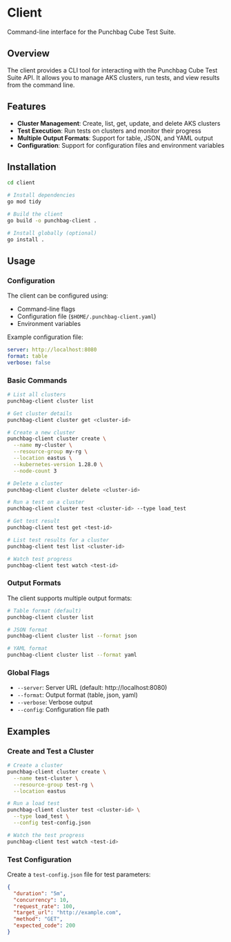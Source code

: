 # Client

Command-line interface for the Punchbag Cube Test Suite.

## Overview

The client provides a CLI tool for interacting with the Punchbag Cube Test Suite API. It allows you to manage AKS clusters, run tests, and view results from the command line.

## Features

- **Cluster Management**: Create, list, get, update, and delete AKS clusters
- **Test Execution**: Run tests on clusters and monitor their progress
- **Multiple Output Formats**: Support for table, JSON, and YAML output
- **Configuration**: Support for configuration files and environment variables

## Installation

```bash
cd client

# Install dependencies
go mod tidy

# Build the client
go build -o punchbag-client .

# Install globally (optional)
go install .
```

## Usage

### Configuration

The client can be configured using:
- Command-line flags
- Configuration file (`$HOME/.punchbag-client.yaml`)
- Environment variables

Example configuration file:
```yaml
server: http://localhost:8080
format: table
verbose: false
```

### Basic Commands

```bash
# List all clusters
punchbag-client cluster list

# Get cluster details
punchbag-client cluster get <cluster-id>

# Create a new cluster
punchbag-client cluster create \
  --name my-cluster \
  --resource-group my-rg \
  --location eastus \
  --kubernetes-version 1.28.0 \
  --node-count 3

# Delete a cluster
punchbag-client cluster delete <cluster-id>

# Run a test on a cluster
punchbag-client cluster test <cluster-id> --type load_test

# Get test result
punchbag-client test get <test-id>

# List test results for a cluster
punchbag-client test list <cluster-id>

# Watch test progress
punchbag-client test watch <test-id>
```

### Output Formats

The client supports multiple output formats:

```bash
# Table format (default)
punchbag-client cluster list

# JSON format
punchbag-client cluster list --format json

# YAML format
punchbag-client cluster list --format yaml
```

### Global Flags

- `--server`: Server URL (default: http://localhost:8080)
- `--format`: Output format (table, json, yaml)
- `--verbose`: Verbose output
- `--config`: Configuration file path

## Examples

### Create and Test a Cluster

```bash
# Create a cluster
punchbag-client cluster create \
  --name test-cluster \
  --resource-group test-rg \
  --location eastus

# Run a load test
punchbag-client cluster test <cluster-id> \
  --type load_test \
  --config test-config.json

# Watch the test progress
punchbag-client test watch <test-id>
```

### Test Configuration

Create a `test-config.json` file for test parameters:

```json
{
  "duration": "5m",
  "concurrency": 10,
  "request_rate": 100,
  "target_url": "http://example.com",
  "method": "GET",
  "expected_code": 200
}
```
